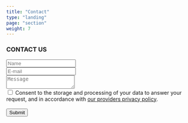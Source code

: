 ```yaml
---
title: "Contact"
type: "landing"
page: "section"
weight: 7
---
```


<div id="contact" class="col-lg-8 full-height-screen">
    <h3>CONTACT US</h3>
    <div class="form">
        <form class="contactform" action="https://formspree.io/f/mwpepeqw" method="POST">
            <input type="text" id="name" name="name" placeholder="Name" required class="inputform">
            <br>
            <input type="email" id="email" name="email" placeholder="E-mail" required class="inputform">
            <br>
            <textarea id="message" name="message" placeholder="Message" required class="textareaform"></textarea>
            <br>
            <div class="checkbox">
                <input
                    aria-describedby="dpa-consent-description"
                    class="fs-checkbox"
                    id="dpa-consent"
                    name="dpa-consent"
                    required
                    type="checkbox"
                    value="consent"
                />
                <label for="dpa-consent">
                    Consent to the storage and processing of your data to answer your request, and in accordance with <a href="https://formspree.io/legal/privacy-policy/">our providers privacy policy</a>.
                </label>
            </div>
            <br>
            <button class="buttonform" type="submit">Submit</button>
        </form>
    </div>
</div>
